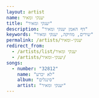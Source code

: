 ```yaml
---
layout: artist
name: יענקי ומאיר
title: "יענקי ומאיר"
description: "דף האמן יענקי ומאיר"
keywords: "שירים, מוזיקה, יענקי ומאיר"
permalink: /artists/יענקי-ומאיר
redirect_from:
  - /artists/list/יענקי ומאיר
  - /artists/יענקי-ומאיר/
songs:
  - number: "32812"
    name: "לא יכרע"
    album: "סינגלים"
    artist: "יענקי ומאיר"
---
```

